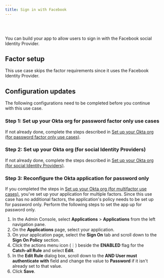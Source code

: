 ```yaml
---
title: Sign in with Facebook
---
```


<div class="oie-embedded-sdk">

<ApiLifecycle access="ie" /><br>
<ApiLifecycle access="Limited GA" /><br>

<StackSelector class="cleaner-selector"/>

You can build your app to allow users to sign in with the Facebook social Identity Provider.

## Factor setup

This use case skips the factor requirements since it uses the Facebook Identity Provider.

## Configuration updates

The following configurations need to be completed before you continue with this use case.

### Step 1: Set up your Okta org for password factor only use cases

If not already done, complete the steps described in [Set up your Okta org (for password factor only use cases)](/docs/guides/oie-embedded-common-org-setup/aspnet/main/#set-up-your-okta-org-for-social-identity-providers).

### Step 2: Set up your Okta org (for social Identity Providers)

If not already done, complete the steps described in [Set up your Okta org (for social Identity Providers)](/docs/guides/oie-embedded-common-org-setup/aspnet/main/#set-up-your-okta-org-for-social-identity-providers).

### Step 3: Reconfigure the Okta application for password only

If you completed the steps in [Set up your Okta org (for multifactor use cases)](/docs/guides/oie-embedded-common-org-setup/aspnet/main/#set-up-your-okta-org-for-multifactor-use-cases), you've set up your application for multiple factors. Since this use case has no additional factors, the application's policy needs to be set up for password only. Perform the following steps to set the app up for password only.

1. In the Admin Console, select **Applications** > **Applications** from the left navigation pane.
1. On the **Applications** page, select your application.
1. On your application page, select the **Sign On** tab and scroll down to the **Sign On Policy** section.
1. Click the actions menu icon (⋮) beside the **ENABLED** flag for the **Catch-all Rule** and select **Edit**.
1. In the **Edit Rule** dialog box, scroll down to the **AND User must authenticate with** field and change the value to **Password** if it isn't already set to that value.
1. Click **Save**.

<StackSelector snippet="summaryofsteps" noSelector />

<StackSelector snippet="integrationsteps" noSelector />

</div>
